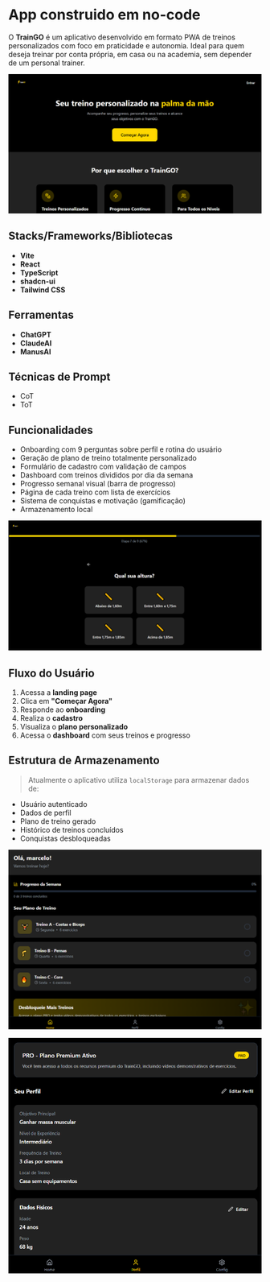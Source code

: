 # App construido em no-code

O **TrainGO** é um aplicativo desenvolvido em formato PWA de treinos personalizados com foco em praticidade e autonomia. Ideal para quem deseja treinar por conta própria, em casa ou na academia, sem depender de um personal trainer.



![image alt](https://github.com/marceloholanda/app-train-go-fit/blob/6efed58ece589478d19e42fa5220e3fd375ac954/onboarding.png)



##  Stacks/Frameworks/Bibliotecas

- **Vite** 
- **React**
- **TypeScript** 
- **shadcn-ui** 
- **Tailwind CSS**

##  Ferramentas
- **ChatGPT**
- **ClaudeAI**
- **ManusAI**

##  Técnicas de Prompt

- CoT
- ToT

## Funcionalidades

- Onboarding com 9 perguntas sobre perfil e rotina do usuário
- Geração de plano de treino totalmente personalizado
- Formulário de cadastro com validação de campos
- Dashboard com treinos divididos por dia da semana
- Progresso semanal visual (barra de progresso)
- Página de cada treino com lista de exercícios
- Sistema de conquistas e motivação (gamificação)
- Armazenamento local 

![image alt](https://github.com/marceloholanda/app-train-go-fit/blob/6efed58ece589478d19e42fa5220e3fd375ac954/onboarding2.png)

## Fluxo do Usuário

1. Acessa a **landing page**
2. Clica em **"Começar Agora"**
3. Responde ao **onboarding**
4. Realiza o **cadastro**
5. Visualiza o **plano personalizado**
6. Acessa o **dashboard** com seus treinos e progresso

## Estrutura de Armazenamento

> Atualmente o aplicativo utiliza `localStorage` para armazenar dados de:

- Usuário autenticado
- Dados de perfil
- Plano de treino gerado
- Histórico de treinos concluídos
- Conquistas desbloqueadas


![image alt](https://github.com/marceloholanda/app-train-go-fit/blob/6efed58ece589478d19e42fa5220e3fd375ac954/dashboard.png)

![image alt](https://github.com/marceloholanda/app-train-go-fit/blob/6efed58ece589478d19e42fa5220e3fd375ac954/settings.png)
